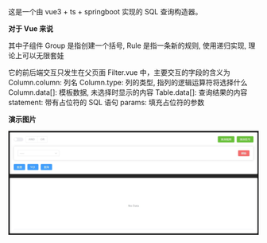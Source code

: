 这是一个由 vue3 + ts + springboot 实现的 SQL 查询构造器。



**对于 Vue 来说**

其中子组件 Group 是指创建一个括号, Rule 是指一条新的规则, 使用递归实现, 理论上可以无限套娃

它的前后端交互只发生在父页面 Filter.vue 中，主要交互的字段的含义为
Column.column: 列名
Column.type: 列的类型, 指列的逻辑运算符将选择什么
Column.data[]: 模板数据, 未选择时显示的内容
Table.data[]: 查询结果的内容
statement: 带有占位符的 SQL 语句
params: 填充占位符的参数



**演示图片**

![DemoPicture](https://raw.githubusercontent.com/CzMing6/Vue-QueryBuilder-Demo/master/images/DemoPicture.jpg)
